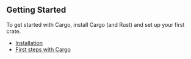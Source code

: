 ## Getting Started

To get started with Cargo, install Cargo (and Rust) and set up your first crate.

* [Installation](installation.html)
* [First steps with Cargo](first-steps.html)
